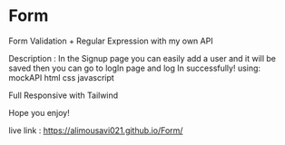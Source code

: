 # Form
Form Validation + Regular Expression
with my own API


Description :
In the Signup page you can easily add a user and it will be saved then you can go to logIn page and log In successfully!
using:
mockAPI
html
css
javascript

Full Responsive with Tailwind

Hope you enjoy!

live link :  https://alimousavi021.github.io/Form/
